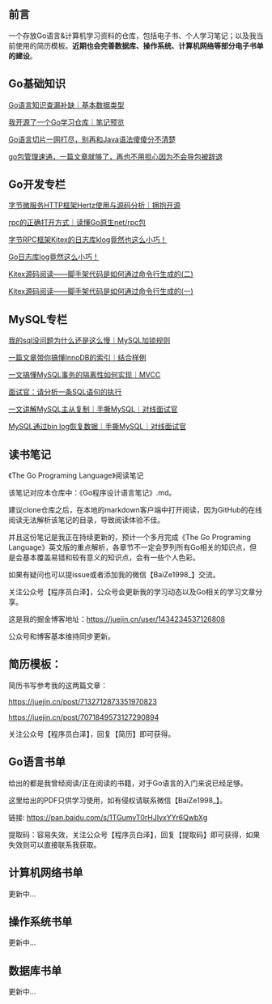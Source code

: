 ## 前言

一个存放Go语言&计算机学习资料的仓库，包括电子书、个人学习笔记；以及我当前使用的简历模板。**近期也会完善数据库、操作系统、计算机网络等部分电子书单的建设**。

## Go基础知识

[Go语言知识查漏补缺｜基本数据类型](https://juejin.cn/post/7137173799367573512)

[我开源了一个Go学习仓库｜笔记预览](https://juejin.cn/post/7134337893392187423)

[Go语言切片一网打尽，别再和Java语法傻傻分不清楚](https://juejin.cn/post/7058489561382387725)

[go包管理速通，一篇文章就够了，再也不用担心因为不会导包被辞退](https://juejin.cn/post/7053229874147753992)

## Go开发专栏

[字节微服务HTTP框架Hertz使用与源码分析｜拥抱开源](https://juejin.cn/post/7138416105583804430)

[rpc的正确打开方式｜读懂Go原生net/rpc包](https://juejin.cn/post/7107623772982607886)

[字节RPC框架Kitex的日志库klog竟然也这么小巧！](https://juejin.cn/post/7104825435795980324)

[Go日志库log竟然这么小巧！](https://juejin.cn/post/7103790667595268126)

[Kitex源码阅读——脚手架代码是如何通过命令行生成的(二)](https://juejin.cn/post/7102386530869575717)

[Kitex源码阅读——脚手架代码是如何通过命令行生成的(一)](https://juejin.cn/post/7100867939829563422)

## MySQL专栏

[我的sql没问题为什么还是这么慢｜MySQL加锁规则](https://juejin.cn/post/7121513578523263013)

[一篇文章带你搞懂InnoDB的索引｜结合样例](https://juejin.cn/post/7085922175848300558)

[一文搞懂MySQL事务的隔离性如何实现｜MVCC](https://juejin.cn/post/7085185961239248927)

[面试官：请分析一条SQL语句的执行](https://juejin.cn/post/7084415335436124173)

[一文讲解MySQL主从复制｜手撕MySQL｜对线面试官](https://juejin.cn/post/7072165642584981534)

[MySQL通过bin log恢复数据｜手撕MySQL｜对线面试官](https://juejin.cn/post/7071060537437585445)

## 读书笔记

《The Go Programing Language》阅读笔记

该笔记对应本仓库中：《Go程序设计语言笔记》.md。

建议clone仓库之后，在本地的markdown客户端中打开阅读，因为GitHub的在线阅读无法解析该笔记的目录，导致阅读体验不佳。

并且这份笔记是我正在持续更新的，预计一个多月完成《The Go Programing Language》英文版的重点解析，各章节不一定会罗列所有Go相关的知识点，但是会基本覆盖易错和较有意义的知识点，会有一些个人色彩。

如果有疑问也可以提issue或者添加我的微信【BaiZe1998_】交流。

关注公众号【程序员白泽】，公众号会更新我的学习动态以及Go相关的学习文章分享。

这是我的掘金博客地址：https://juejin.cn/user/1434234537126808

公众号和博客基本维持同步更新。

## 简历模板：

简历书写参考我的这两篇文章：

https://juejin.cn/post/7132712873351970823

https://juejin.cn/post/7071849573127290894

关注公众号【程序员白泽】，回复【简历】即可获得。

## Go语言书单

给出的都是我曾经阅读/正在阅读的书籍，对于Go语言的入门来说已经足够。

这里给出的PDF只供学习使用，如有侵权请联系微信【BaiZe1998_】。

链接: https://pan.baidu.com/s/1TGumvT0rHJIyxYYr6QwbXg

提取码：容易失效，关注公众号【程序员白泽】，回复【提取码】即可获得，如果失效则可以直接联系我获取。

## 计算机网络书单

更新中...

## 操作系统书单

更新中...

## 数据库书单

更新中...

